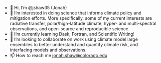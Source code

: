 - 👋 Hi, I’m @jshaw35 (Jonah)
- 👀 I’m interested in doing science that informs climate policy and mitigation efforts. More specifically, some of my current interests are radiative transfer, polar/high-latitude climate, hyper- and multi-spectral observations, and open-source and reproducible science.
- 🌱 I’m currently learning Dask, Fortran, and Scientific Writing!
- 💞️ I’m looking to collaborate on work using climate model large ensembles to better understand and quantify climate risk, and interfacing models and observations.
- 📫 How to reach me jonah.shaw@colorado.edu

<!---
jshaw35/jshaw35 is a ✨ special ✨ repository because its `README.md` (this file) appears on your GitHub profile.
You can click the Preview link to take a look at your changes.
--->
